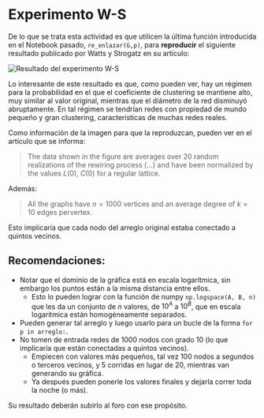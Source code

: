 # Experimento W-S

De lo que se trata esta actividad es que utilicen la última función introducida en el Notebook pasado, `re_enlazar(G,p)`, para **reproducir** el siguiente resultado publicado por Watts y Strogatz en su artículo:

![Resultado del experimento W-S](../../_static/img/resultado-experimento-WS.png)

Lo interesante de este resultado es que, como pueden ver, hay un régimen para la probabilidad en el que el coeficiente de clustering se mantiene alto, muy similar al valor original, mientras que el diámetro de la red disminuyó abruptamente. En tal régimen se tendrían redes con propiedad de mundo pequeño y gran clustering, características de muchas redes reales.

Como información de la imagen para que la reproduzcan, pueden ver en el artículo que se informa:

> The data shown in the figure are averages over 20 random realizations of the rewiring process (...) and have been normalized by the values $L(0)$, $C(0)$ for a regular lattice.

Además:

> All the graphs have $n= 1000$ vertices and an average degree of $k=10$ edges pervertex.

Esto implicaría que cada nodo del arreglo original estaba conectado a quintos vecinos.

## Recomendaciones:

- Notar que el dominio de la gráfica está en escala logarítmica, sin embargo los puntos están a la misma distancia entre ellos.
  - Esto lo pueden lograr con la función de numpy `np.logspace(A, B, n)` que les da un conjunto de $n$ valores, de $10^{A}$ a $10^{B}$, que en escala logarítmica están homogéneamente separados.
- Pueden generar tal arreglo y luego usarlo para un bucle de la forma  `for p in arreglo:`.
- No tomen de entrada redes de 1000 nodos con grado 10 (lo que implicaría que están conectadas a quintos vecinos).
  - Empiecen con valores más pequeños, tal vez 100 nodos a segundos o terceros vecinos, y 5 corridas en lugar de 20, mientras van generando su gráfica.
  - Ya después pueden ponerle los valores finales y dejarla correr toda la noche (o más).

Su resultado deberán subirlo al foro con ese propósito.


